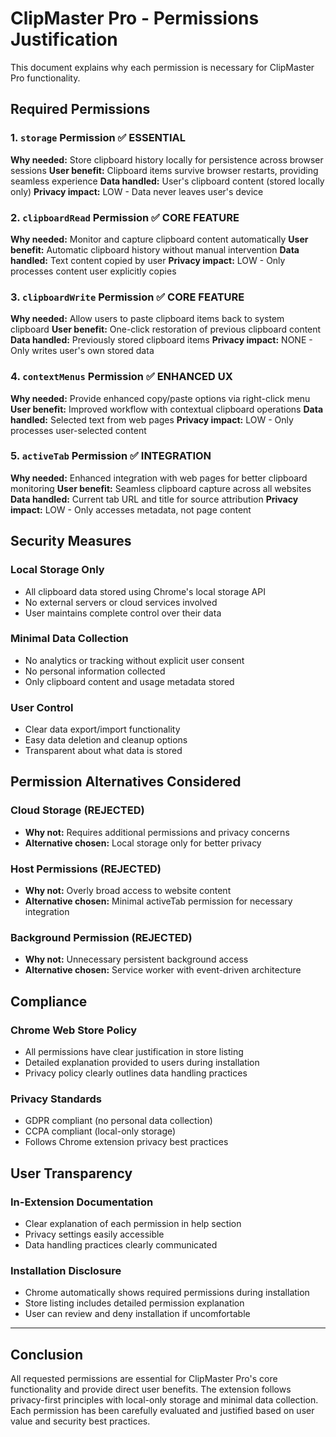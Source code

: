 # ClipMaster Pro - Permissions Justification

This document explains why each permission is necessary for ClipMaster Pro functionality.

## Required Permissions

### 1. `storage` Permission ✅ **ESSENTIAL**
**Why needed:** Store clipboard history locally for persistence across browser sessions
**User benefit:** Clipboard items survive browser restarts, providing seamless experience
**Data handled:** User's clipboard content (stored locally only)
**Privacy impact:** LOW - Data never leaves user's device

### 2. `clipboardRead` Permission ✅ **CORE FEATURE**
**Why needed:** Monitor and capture clipboard content automatically
**User benefit:** Automatic clipboard history without manual intervention
**Data handled:** Text content copied by user
**Privacy impact:** LOW - Only processes content user explicitly copies

### 3. `clipboardWrite` Permission ✅ **CORE FEATURE**
**Why needed:** Allow users to paste clipboard items back to system clipboard
**User benefit:** One-click restoration of previous clipboard content
**Data handled:** Previously stored clipboard items
**Privacy impact:** NONE - Only writes user's own stored data

### 4. `contextMenus` Permission ✅ **ENHANCED UX**
**Why needed:** Provide enhanced copy/paste options via right-click menu
**User benefit:** Improved workflow with contextual clipboard operations
**Data handled:** Selected text from web pages
**Privacy impact:** LOW - Only processes user-selected content

### 5. `activeTab` Permission ✅ **INTEGRATION**
**Why needed:** Enhanced integration with web pages for better clipboard monitoring
**User benefit:** Seamless clipboard capture across all websites
**Data handled:** Current tab URL and title for source attribution
**Privacy impact:** LOW - Only accesses metadata, not page content

## Security Measures

### Local Storage Only
- All clipboard data stored using Chrome's local storage API
- No external servers or cloud services involved
- User maintains complete control over their data

### Minimal Data Collection
- No analytics or tracking without explicit user consent
- No personal information collected
- Only clipboard content and usage metadata stored

### User Control
- Clear data export/import functionality
- Easy data deletion and cleanup options
- Transparent about what data is stored

## Permission Alternatives Considered

### Cloud Storage (REJECTED)
- **Why not:** Requires additional permissions and privacy concerns
- **Alternative chosen:** Local storage only for better privacy

### Host Permissions (REJECTED)
- **Why not:** Overly broad access to website content
- **Alternative chosen:** Minimal activeTab permission for necessary integration

### Background Permission (REJECTED)
- **Why not:** Unnecessary persistent background access
- **Alternative chosen:** Service worker with event-driven architecture

## Compliance

### Chrome Web Store Policy
- All permissions have clear justification in store listing
- Detailed explanation provided to users during installation
- Privacy policy clearly outlines data handling practices

### Privacy Standards
- GDPR compliant (no personal data collection)
- CCPA compliant (local-only storage)
- Follows Chrome extension privacy best practices

## User Transparency

### In-Extension Documentation
- Clear explanation of each permission in help section
- Privacy settings easily accessible
- Data handling practices clearly communicated

### Installation Disclosure
- Chrome automatically shows required permissions during installation
- Store listing includes detailed permission explanation
- User can review and deny installation if uncomfortable

---

## Conclusion

All requested permissions are essential for ClipMaster Pro's core functionality and provide direct user benefits. The extension follows privacy-first principles with local-only storage and minimal data collection. Each permission has been carefully evaluated and justified based on user value and security best practices.
